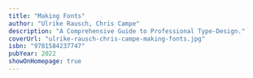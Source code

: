 ```yaml
---
title: "Making Fonts"
author: "Ulrike Rausch, Chris Campe"
description: "A Comprehensive Guide to Professional Type-Design."
coverUrl: "ulrike-rausch-chris-campe-making-fonts.jpg"
isbn: "9781584237747"
pubYear: 2022
showOnHomepage: true
---
```

